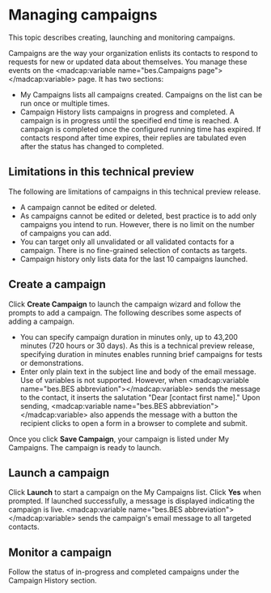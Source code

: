 # Managing campaigns 

This topic describes creating, launching and monitoring campaigns.

Campaigns are the way your organization enlists its contacts to respond to requests for new or updated data about themselves. You manage these events on the <madcap:variable name="bes.Campaigns page"></madcap:variable> page. It has two sections:

*   My Campaigns lists all campaigns created. Campaigns on the list can be run once or multiple times.
*   Campaign History lists campaigns in progress and completed. A campaign is in progress until the specified end time is reached. A campaign is completed once the configured running time has expired. If contacts respond after time expires, their replies are tabulated even after the status has changed to completed.

## Limitations in this technical preview

The following are limitations of campaigns in this technical preview release.

*   A campaign cannot be edited or deleted.
*   As campaigns cannot be edited or deleted, best practice is to add only campaigns you intend to run. However, there is no limit on the number of campaigns you can add.
*   You can target only all unvalidated or all validated contacts for a campaign. There is no fine-grained selection of contacts as targets.
*   Campaign history only lists data for the last 10 campaigns launched.

## Create a campaign

Click **Create Campaign** to launch the campaign wizard and follow the prompts to add a campaign. The following describes some aspects of adding a campaign.

*   You can specify campaign duration in minutes only, up to 43,200 minutes (720 hours or 30 days). As this is a technical preview release, specifying duration in minutes enables running brief campaigns for tests or demonstrations.
*   Enter only plain text in the subject line and body of the email message. Use of variables is not supported. However, when <madcap:variable name="bes.BES abbreviation"></madcap:variable> sends the message to the contact, it inserts the salutation "Dear [contact first name]." Upon sending, <madcap:variable name="bes.BES abbreviation"></madcap:variable> also appends the message with a button the recipient clicks to open a form in a browser to complete and submit.

Once you click **Save Campaign**, your campaign is listed under My Campaigns. The campaign is ready to launch.

## Launch a campaign

Click **Launch** to start a campaign on the My Campaigns list. Click **Yes** when prompted. If launched successfully, a message is displayed indicating the campaign is live. <madcap:variable name="bes.BES abbreviation"></madcap:variable> sends the campaign's email message to all targeted contacts.

## Monitor a campaign

Follow the status of in-progress and completed campaigns under the Campaign History section.